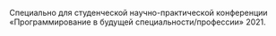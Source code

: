 Специально для студенческой научно-практической конференции «Программирование в будущей специальности/профессии» 2021. 
